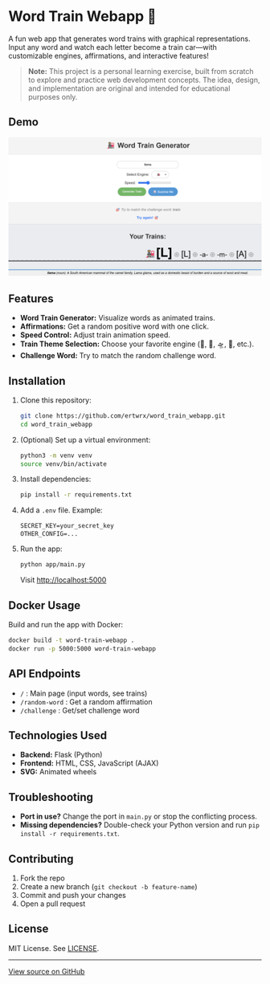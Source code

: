 # Word Train Webapp 🚂

A fun web app that generates word trains with graphical representations. Input any word and watch each letter become a train car—with customizable engines, affirmations, and interactive features!

> **Note:** This project is a personal learning exercise, built from scratch to explore and practice web development concepts. The idea, design, and implementation are original and intended for educational purposes only.

## Demo
<!-- Put your screenshot in the root folder and uncomment the line below after uploading -->
![App Screenshot](screenshot.png)

## Features

- **Word Train Generator:** Visualize words as animated trains.
- **Affirmations:** Get a random positive word with one click.
- **Speed Control:** Adjust train animation speed.
- **Train Theme Selection:** Choose your favorite engine (🚂, 🚀, 🛸, 🚌, etc.).
- **Challenge Word:** Try to match the random challenge word.

## Installation

1. Clone this repository:
   ```bash
   git clone https://github.com/ertwrx/word_train_webapp.git
   cd word_train_webapp
   ```

2. (Optional) Set up a virtual environment:
   ```bash
   python3 -m venv venv
   source venv/bin/activate
   ```

3. Install dependencies:
   ```bash
   pip install -r requirements.txt
   ```

4. Add a `.env` file. Example:
   ```
   SECRET_KEY=your_secret_key
   OTHER_CONFIG=...
   ```

5. Run the app:
   ```bash
   python app/main.py
   ```
   Visit [http://localhost:5000](http://localhost:5000)

## Docker Usage

Build and run the app with Docker:
```bash
docker build -t word-train-webapp .
docker run -p 5000:5000 word-train-webapp
```

## API Endpoints

- `/` : Main page (input words, see trains)
- `/random-word` : Get a random affirmation
- `/challenge` : Get/set challenge word

## Technologies Used

- **Backend:** Flask (Python)
- **Frontend:** HTML, CSS, JavaScript (AJAX)
- **SVG:** Animated wheels

## Troubleshooting

- **Port in use?** Change the port in `main.py` or stop the conflicting process.
- **Missing dependencies?** Double-check your Python version and run `pip install -r requirements.txt`.

## Contributing

1. Fork the repo
2. Create a new branch (`git checkout -b feature-name`)
3. Commit and push your changes
4. Open a pull request

## License

MIT License. See [LICENSE](LICENSE).

---

[View source on GitHub](https://github.com/ertwrx/word_train_webapp)
